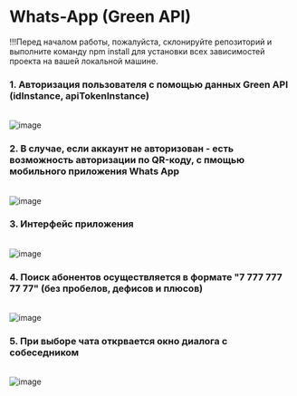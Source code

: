 # Whats-App (Green API)

!!!Перед началом работы, пожалуйста, склонируйте репозиторий и выполните команду npm install для установки всех зависимостей проекта на вашей локальной машине.

<h3>1. Авторизация пользователя с помощью данных Green API (idInstance, apiTokenInstance) </h3>
  <br/>
  <img src="https://i.ibb.co/LtT3hLR/image.png" alt="image" border="0">
  <br/>
  <h3>2. В случае, если аккаунт не авторизован - есть возможность авторизации по  QR-коду, с пмощью мобильного приложения Whats App</h3>
  <br/>
  <img src="https://i.ibb.co/V35k4T4/image.png" alt="image" border="0">
  <h3>3. Интерфейс приложения </h3>
  <br/>
 <img src="https://i.ibb.co/TPrL9rL/image.png" alt="image" border="0">
  <br/>
  <h3>4. Поиск абонентов осуществляется в формате "7 777 777 77 77" (без пробелов, дефисов и плюсов)</h3>
  <br/>
  <img src="https://i.ibb.co/47mxXjM/image.png" alt="image" border="0"> 
  <br/>
  <h3>5. При выборе чата открвается окно диалога с собеседником</h3>
  <br/>
  <img src="https://i.ibb.co/YfBbg46/image.png" alt="image" border="0">




